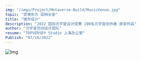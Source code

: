 ```yaml
---
img: "/imgs/Project/Metaverse-Build/MusicVenue.jpg"
topic: "灵境东方 回响长安"
title: "城市设计"
description: "2022 国际元宇宙设计竞赛 100名元宇宙创作者 获奖作品"
author: "元宇宙空间设计团队"
resume: "TOPVERSE® Studio 上海办公室"
Publish: "07/10/2022"
---
```


![Img](/imgs/News/BarSymphony/20230524175132.jpg)

 
